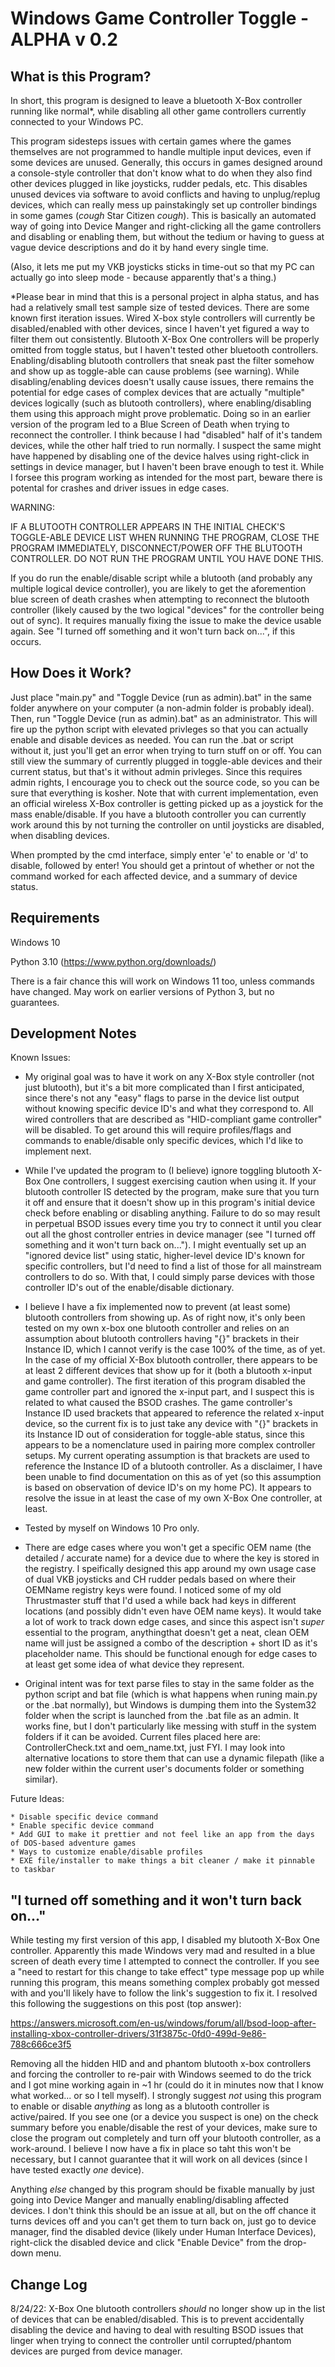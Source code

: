 # Windows Game Controller Toggle - ALPHA v 0.2

What is this Program?
---------------------
In short, this program is designed to leave a bluetooth X-Box controller running like normal*, while disabling all other game controllers currently connected to your Windows PC.  

This program sidesteps issues with certain games where the games themselves are not programmed to handle multiple input devices, even if some devices are unused. Generally, this occurs in games designed around a console-style controller that don't know what to do when they also find other devices plugged in like joysticks, rudder pedals, etc. This disables unused devices via software to avoid conflicts and having to unplug/replug devices, which can really mess up painstakingly set up controller bindings in some games (*cough* Star Citizen *cough*). This is basically an automated way of going into Device Manger and right-clicking all the game controllers and disabling or enabling them, but without the tedium or having to guess at vague device descriptions and do it by hand every single time.  

(Also, it lets me put my VKB joysticks sticks in time-out so that my PC can actually go into sleep mode - because apparently that's a thing.)

*Please bear in mind that this is a personal project in alpha status, and has had a relatively small test sample size of tested devices. There are some known first iteration issues. Wired X-box style controllers will currently be disabled/enabled with other devices, since I haven't yet figured a way to filter them out consistently. Blutooth X-Box One controllers will be properly omitted from toggle status, but I haven't tested other bluetooth controllers. Enabling/disabling blutooth controllers that sneak past the filter somehow and show up as toggle-able can cause problems (see warning). While disabling/enabling devices doesn't usally cause issues, there remains the potential for edge cases of complex devices that are actually "multiple" devices logically (such as blutooth controllers), where enabling/disabling them using this approach might prove problematic. Doing so in an earlier version of the program led to a Blue Screen of Death when trying to reconnect the controller. I think because I had "disabled" half of it's tandem devices, while the other half tried to run normally. I suspect the same might have happened by disabling one of the device halves using right-click in settings in device manager, but I haven't been brave enough to test it. While I forsee this program working as intended for the most part, beware there is potental for crashes and driver issues in edge cases.  

WARNING:  

IF A BLUTOOTH CONTROLLER APPEARS IN THE INITIAL CHECK'S TOGGLE-ABLE DEVICE LIST WHEN RUNNING THE PROGRAM, CLOSE THE PROGRAM IMMEDIATELY, DISCONNECT/POWER OFF THE BLUTOOTH CONTROLLER. DO NOT RUN THE PROGRAM UNTIL YOU HAVE DONE THIS.  

If you do run the enable/disable script while a blutooth (and probably any multiple logical device controller), you are likely to get the aforemention blue screen of death crashes when attempting to reconnect the blutooth controller (likely caused by the two logical "devices" for the controller being out of sync). It requires manually fixing the issue to make the device usable again. See "I turned off something and it won't turn back on...", if this occurs.

How Does it Work?
------------------
Just place "main.py" and "Toggle Device (run as admin).bat" in the same folder anywhere on your computer (a non-admin folder is probably ideal). Then, run "Toggle Device (run as admin).bat" as an administrator. This will fire up the python script with elevated privleges so that you can actually enable and disable devices as needed. You can run the .bat or script without it, just you'll get an error when trying to turn stuff on or off. You can still view the summary of currently plugged in toggle-able devices and their current status, but that's it without admin privleges. Since this requires admin rights, I encourage you to check out the source code, so you can be sure that everything is kosher. Note that with current implementation, even an official wireless X-Box controller is getting picked up as a joystick for the mass enable/disable. If you have a blutooth controller you can currently work around this by not turning the controller on until joysticks are disabled, when disabling devices.  

When prompted by the cmd interface, simply enter 'e' to enable or 'd' to disable, followed by enter! You should get a printout of whether or not the command worked for each affected device, and a summary of device status.


Requirements
------------

Windows 10  

Python 3.10 (https://www.python.org/downloads/)  


There is a fair chance this will work on Windows 11 too, unless commands have changed.
May work on earlier versions of Python 3, but no guarantees.


Development Notes
-----------------
Known Issues:
* My original goal was to have it work on any X-Box style controller (not just blutooth), but it's a bit more complicated than I first anticipated, since there's not any "easy" flags to parse in the device list output without knowing specific device ID's and what they correspond to. All wired controllers that are described as "HID-compliant game controller" will be disabled. To get around this will require profiles/flags and commands to enable/disable only specific devices, which I'd like to implement next.  

* While I've updated the program to (I believe) ignore toggling blutooth X-Box One controllers, I suggest exercising caution when using it. If your blutooth controller IS detected by the program, make sure that you turn it off and ensure that it doesn't show up in this program's initial device check before enabling or disabling anything. Failure to do so may result in perpetual BSOD issues every time you try to connect it until you clear out all the ghost controller entries in device manager (see "I turned off something and it won't turn back on..."). I might eventually set up an "ignored device list" using static, higher-level device ID's known for specific controllers, but I'd need to find a list of those for all mainstream controllers to do so. With that, I could simply parse devices with those controller ID's out of the enable/disable dictionary.  

* I believe I have a fix implemented now to prevent (at least some) blutooth controllers from showing up. As of right now, it's only been tested on my own x-box one blutooth controller and relies on an assumption about blutooth controllers having "{}" brackets in their Instance ID, which I cannot verify is the case 100% of the time, as of yet. In the case of my official X-Box blutooth controller, there appears to be at least 2 different devices that show up for it (both a blutooth x-input and game controller). The first iteration of this program disabled the game controller part and ignored the x-input part, and I suspect this is related to what caused the BSOD crashes. The game controller's Instance ID used brackets that appeared to reference the related x-input device, so the current fix is to just take any device with "{}" brackets in its Instance ID out of consideration for toggle-able status, since this appears to be a nomenclature used in pairing more complex controller setups. My current operating assumption is that brackets are used to reference the Instance ID of a blutooth controller. As a disclaimer, I have been unable to find documentation on this as of yet (so this assumption is based on observation of device ID's on my home PC). It appears to resolve the issue in at least the case of my own X-Box One controller, at least.  

* Tested by myself on Windows 10 Pro only.  

* There are edge cases where you won't get a specific OEM name (the detailed / accurate name) for a device due to where the key is stored in the registry. I speifically designed this app around my own usage case of dual VKB joysticks and CH rudder pedals based on where their OEMName registry keys were found. I noticed some of my old Thrustmaster stuff that I'd used a while back had keys in different locations (and possibly didn't even have OEM name keys). It would take a lot of work to track down edge cases, and since this aspect isn't *super* essential to the program, anythingthat doesn't get a neat, clean OEM name will just be assigned a combo of the description + short ID as it's placeholder name. This should be functional enough for edge cases to at least get some idea of what device they represent.  

* Original intent was for text parse files to stay in the same folder as the python script and bat file (which is what happens when runing main.py or the .bat normally), but Windows is dumping them into the System32 folder when the script is launched from the .bat file as an admin. It works fine, but I don't particularly like messing with stuff in the system folders if it can be avoided. Current files placed here are: ControllerCheck.txt and oem_name.txt, just FYI. I may look into alternative locations to store them that can use a dynamic filepath (like a new folder within the current user's documents folder or something similar).  
    

Future Ideas:

    * Disable specific device command  
    * Enable specific device command  
    * Add GUI to make it prettier and not feel like an app from the days of DOS-based adventure games  
    * Ways to customize enable/disable profiles  
    * EXE file/installer to make things a bit cleaner / make it pinnable to taskbar  
    

"I turned off something and it won't turn back on..."
-----------------------------------------------------
While testing my first version of this app, I disabled my blutooth X-Box One controller. Apparently this made Windows very mad and resulted in a blue screen of death every time I attempted to connect the controller. If you see a "need to restart for this change to take effect" type message pop up while running this program, this means something complex probably got messed with and you'll likely have to follow the link's suggestion to fix it. I resolved this following the suggestions on this post (top answer):  

https://answers.microsoft.com/en-us/windows/forum/all/bsod-loop-after-installing-xbox-controller-drivers/31f3875c-0fd0-499d-9e86-788c666ce3f5  

Removing all the hidden HID and and phantom blutooth x-box controllers and forcing the controller to re-pair with Windows seemed to do the trick and I got mine working again in ~1 hr (could do it in minutes now that I know what worked... or so I tell myself). I strongly suggest *not* using this program to enable or disable *anything* as long as a blutooth controller is active/paired. If you see one (or a device you suspect is one) on the check summary before you enable/disable the rest of your devices, make sure to close the program out completely and turn off your blutooth controller, as a work-around. I believe I now have a fix in place so taht this won't be necessary, but I cannot guarantee that it will work on all devices (since I have tested exactly *one* device).  

Anything *else* changed by this program should be fixable manually by just going into Device Manger and manually enabling/disabling affected devices. I don't think this should be an issue at all, but on the off chance it turns devices off and you can't get them to turn back on, just go to device manager, find the disabled device (likely under Human Interface Devices), right-click the disabled device and click "Enable Device" from the drop-down menu.  


Change Log
----------
8/24/22: X-Box One blutooth controllers *should* no longer show up in the list of devices that can be enabled/disabled. This is to prevent accidentally disabling the device and having to deal with resulting BSOD issues that linger when trying to connect the controller until corrupted/phantom devices are purged from device manager.  
